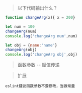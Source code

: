 > 以下代码输出什么？

```javascript
function changeArg(x){ x = 200}

let num = 100
changeArg(num)
console.log('changeArg num',num)

let obj = {name:'name'}
changeArg(obj)
console.log('changeArg obj',obj)
```

> 函数参数 -- 赋值传递

> 扩展

```
eslint建议函数参数不要修改，当做常量
```